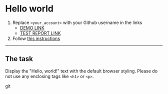 # Hello world
1. Replace `<your_account>` with your Github username in the links
    - [DEMO LINK](https://<romc0de>.github.io/layout_hello-world/) <br>
    - [TEST REPORT LINK](https://<romc0de>.github.io/layout_hello-world/report/html_report/)
2. Follow [this instructions](https://mate-academy.github.io/layout_task-guideline/)
___

## The task
Display the "Hello, world!" text with the default browser styling. Please do not
use any enclosing tags like `<h1>` or `<p>`.


git
